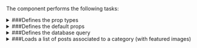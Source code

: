The component performs the following tasks:

<details>
	<summary>###Defines the prop types

</summary>
* The posts

* The category from where the posts are loaded

</details>

<details>
	<summary>###Defines the default props

</summary>
</details>

<details>
	<summary>###Defines the database query

</summary>
</details>

<details>
	<summary>###Loads a list of posts associated to a category (with featured images)

</summary>
* Defines which category to load posts from

</details>

